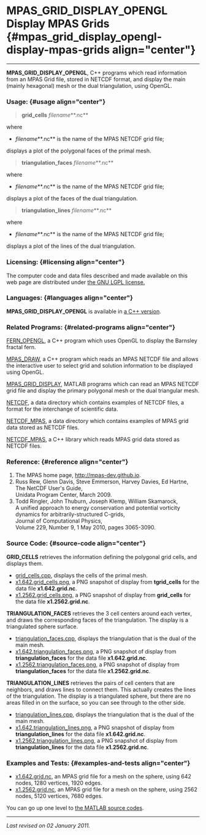 MPAS\_GRID\_DISPLAY\_OPENGL\
Display MPAS Grids {#mpas_grid_display_opengl-display-mpas-grids align="center"}
============================

------------------------------------------------------------------------

**MPAS\_GRID\_DISPLAY\_OPENGL**, C++ programs which read information
from an MPAS Grid file, stored in NETCDF format, and display the main
(mainly hexagonal) mesh or the dual triangulation, using OpenGL.

### Usage: {#usage align="center"}

> **grid\_cells** *filename***.nc**

where

-   *filename***.nc** is the name of the MPAS NETCDF grid file;

displays a plot of the polygonal faces of the primal mesh.

> **triangulation\_faces** *filename***.nc**

where

-   *filename***.nc** is the name of the MPAS NETCDF grid file;

displays a plot of the faces of the dual triangulation.

> **triangulation\_lines** *filename***.nc**

where

-   *filename***.nc** is the name of the MPAS NETCDF grid file;

displays a plot of the lines of the dual triangulation.

### Licensing: {#licensing align="center"}

The computer code and data files described and made available on this
web page are distributed under [the GNU LGPL
license.](../../txt/gnu_lgpl.txt)

### Languages: {#languages align="center"}

**MPAS\_GRID\_DISPLAY\_OPENGL** is available in [a C++
version](../../cpp_src/mpas_grid_display_opengl/mpas_grid_display_opengl.html).

### Related Programs: {#related-programs align="center"}

[FERN\_OPENGL](../../cpp_src/fern_opengl/fern_opengl.html), a C++
program which uses OpenGL to display the Barnsley fractal fern.

[MPAS\_DRAW](../../cpp_src/mpas_draw/mpas_draw.html), a C++ program
which reads an MPAS NETCDF file and allows the interactive user to
select grid and solution information to be displayed using OpenGL.

[MPAS\_GRID\_DISPLAY](../../m_src/mpas_grid_display/mpas_grid_display.html),
MATLAB programs which can read an MPAS NETCDF grid file and display the
primary polygonal mesh or the dual triangular mesh.

[NETCDF](../../data/netcdf/netcdf.html), a data directory which contains
examples of NETCDF files, a format for the interchange of scientific
data.

[NETCDF\_MPAS](../../data/netcdf_mpas/netcdf_mpas.html), a data
directory which contains examples of MPAS grid data stored as NETCDF
files.

[NETCDF\_MPAS](../../cpp_src/netcdf_mpas/netcdf_mpas.html), a C++
library which reads MPAS grid data stored as NETCDF files.

### Reference: {#reference align="center"}

1.  The MPAS home page, <http://mpas-dev.github.io>.
2.  Russ Rew, Glenn Davis, Steve Emmerson, Harvey Davies, Ed Hartne,\
    The NetCDF User's Guide,\
    Unidata Program Center, March 2009.
3.  Todd Ringler, John Thuburn, Joseph Klemp, William Skamarock,\
    A unified approach to energy conservation and potential vorticity
    dynamics for arbitrarily-structured C-grids,\
    Journal of Computational Physics,\
    Volume 229, Number 9, 1 May 2010, pages 3065-3090.

### Source Code: {#source-code align="center"}

**GRID\_CELLS** retrieves the information defining the polygonal grid
cells, and displays them.

-   [grid\_cells.cpp](grid_cells.cpp), displays the cells of the primal
    mesh.
-   [x1.642.grid\_cells.png](x1.642.grid_cells.png), a PNG snapshot of
    display from **tgrid\_cells** for the data file **x1.642.grid.nc**.
-   [x1.2562.grid\_cells.png](x1.2562.grid_cells.png), a PNG snapshot of
    display from **grid\_cells** for the data file **x1.2562.grid.nc**.

**TRIANGULATION\_FACES** retrieves the 3 cell centers around each
vertex, and draws the corresponding faces of the triangulation. The
display is a triangulated sphere surface.

-   [triangulation\_faces.cpp](triangulation_faces.cpp), displays the
    triangulation that is the dual of the main mesh.
-   [x1.642.triangulation\_faces.png](x1.642.triangulation_faces.png), a
    PNG snapshot of display from **triangulation\_faces** for the data
    file **x1.642.grid.nc**.
-   [x1.2562.triangulation\_faces.png](x1.2562.triangulation_faces.png),
    a PNG snapshot of display from **triangulation\_faces** for the data
    file **x1.2562.grid.nc**.

**TRIANGULATION\_LINES** retrieves the pairs of cell centers that are
neighbors, and draws lines to connect them. This actually creates the
lines of the triangulation. The display is a triangulated sphere, but
there are no areas filled in on the surface, so you can see through to
the other side.

-   [triangulation\_lines.cpp](triangulation_lines.cpp), displays the
    triangulation that is the dual of the main mesh.
-   [x1.642.triangulation\_lines.png](x1.642.triangulation_lines.png), a
    PNG snapshot of display from **triangulation\_lines** for the data
    file **x1.642.grid.nc**.
-   [x1.2562.triangulation\_lines.png](x1.2562.triangulation_lines.png),
    a PNG snapshot of display from **triangulation\_lines** for the data
    file **x1.2562.grid.nc**.

### Examples and Tests: {#examples-and-tests align="center"}

-   [x1.642.grid.nc](x1.642.grid.nc), an MPAS grid file for a mesh on
    the sphere, using 642 nodes, 1280 vertices, 1920 edges.
-   [x1.2562.grid.nc](x1.2562.grid.nc), an MPAS grid file for a mesh on
    the sphere, using 2562 nodes, 5120 vertices, 7680 edges.

You can go up one level to [the MATLAB source codes](../m_src.html).

------------------------------------------------------------------------

*Last revised on 02 January 2011.*
